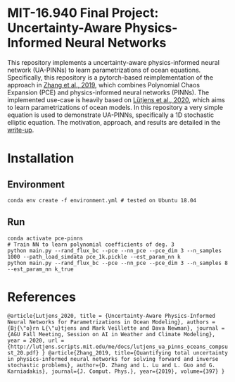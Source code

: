 # MIT-16.940 Final Project: Uncertainty-Aware Physics-Informed Neural Networks
This repository implements a uncertainty-aware physics-informed neural network (UA-PINNs) to learn parametrizations of ocean equations. Specifically, this repository is a pytorch-based reimplementation of the approach in [Zhang et al., 2019](https://doi.org/10.1016/j.jcp.2019.07.048 "Quantifying total uncertainty in physics-informed neural networks"), which combines Polynomial Chaos Expansion (PCE) and physics-informed neural networks (PINNs). The implemented use-case is heavily based on [Lütjens et al., 2020](http://lutjens.scripts.mit.edu/me/docs/lutjens_ua_pinns_oceans_compsust_20.pdf "Uncertainty-Aware Physics-Informed Neural Networks"), which aims to learn parametrizations of ocean models. In this repository a very simple equation is used to demonstrate UA-PINNs, specifically a 1D stochastic elliptic equation. The motivation, approach, and results are detailed in the [write-up](https://github.com/blutjens/pce-pinns/blob/main/doc/main.pdf "Uncertainty Quantification in Physics-Informed Neural Networks").

# Installation
## Environment 
```
conda env create -f environment.yml # tested on Ubuntu 18.04
```

## Run
```
conda activate pce-pinns
# Train NN to learn polynomial coefficients of deg. 3 
python main.py --rand_flux_bc --pce --nn_pce --pce_dim 3 --n_samples 1000 --path_load_simdata pce_1k.pickle --est_param_nn k
python main.py --rand_flux_bc --pce --nn_pce --pce_dim 3 --n_samples 8 --est_param_nn k_true        
```

# References 
``
@article{Lutjens_2020,
	title = {Uncertainty-Aware Physics-Informed Neural Networks for Parametrizations in Ocean Modeling},
	authors = {Bj{\"o}rn L{\"u}tjens and Mark Veillette and Dava Newman},
	journal = {AGU Fall Meeting, Session on AI in Weather and Climate Modeling},
	year = 2020,
	url = {http://lutjens.scripts.mit.edu/me/docs/lutjens_ua_pinns_oceans_compsust_20.pdf}
}
@article{Zhang_2019,
  title={Quantifying total uncertainty in physics-informed neural networks for solving forward and inverse stochastic problems},
  author={D. Zhang and L. Lu and L. Guo and G. Karniadakis},
  journal={J. Comput. Phys.},
  year={2019},
  volume={397}
}
``
